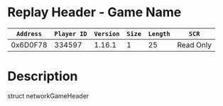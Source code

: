 # Replay Header - Game Name

| `Address` | `Player ID` | `Version` | `Size` | `Length` | `SCR` |
| ---------- | ----------- | --------- | ------ | -------- | ---- |
| 0x6D0F78 | 334597 | 1.16.1 | 1 | 25 | Read Only |

# Description

struct networkGameHeader